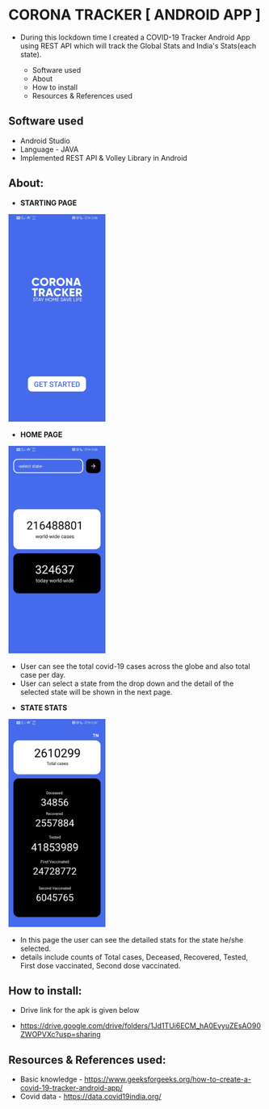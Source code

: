 # CORONA TRACKER [ ANDROID APP ]
* During this lockdown time I created a COVID-19 Tracker Android App using REST API which will track the Global Stats and India's Stats(each state).
  
  - Software used
  - About
  - How to install
  - Resources & References used


## Software used
* Android Studio
* Language - JAVA
* Implemented REST API & Volley Library in Android

## About:
* **STARTING PAGE**
<img src="https://github.com/vishal206/corona_tracker/blob/master/ScreenShots/startingPage.jpg" width="192">

* **HOME PAGE**
<img src="https://github.com/vishal206/corona_tracker/blob/master/ScreenShots/homePage.jpg" width="192">

  - User can see the total covid-19 cases across the globe and also total case per day.
  - User can select a state from the drop down and the detail of the selected state will be shown in the next page.
* **STATE STATS**
<img src="https://github.com/vishal206/corona_tracker/blob/master/ScreenShots/stateInfo.jpg" width="192">

  - In this page the user can see the detailed stats for the state he/she selected.
  - details include counts of Total cases, Deceased, Recovered, Tested, First dose vaccinated, Second dose vaccinated.
  

## How to install:
* Drive link for the apk is given below

* https://drive.google.com/drive/folders/1Jd1TUi6ECM_hA0EvyuZEsAO90ZWOPVXc?usp=sharing

## Resources & References used:
* Basic knowledge - https://www.geeksforgeeks.org/how-to-create-a-covid-19-tracker-android-app/
* Covid data - https://data.covid19india.org/
